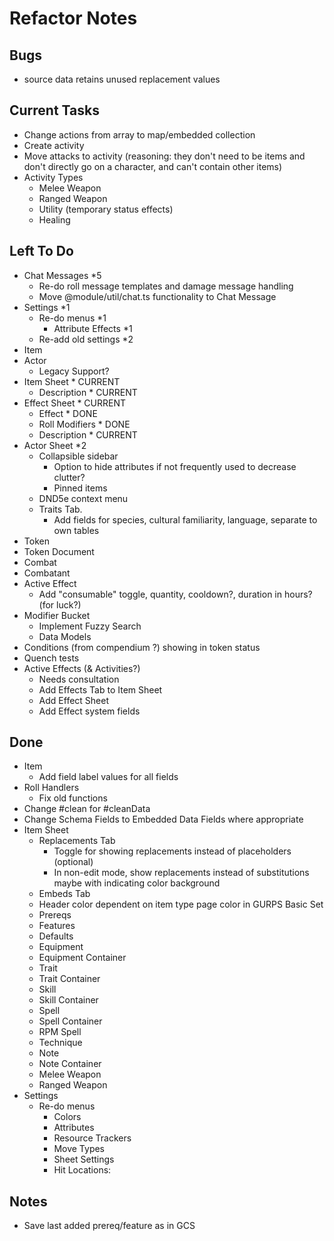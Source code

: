 # Refactor Notes

## Bugs

- source data retains unused replacement values

## Current Tasks

- Change actions from array to map/embedded collection
- Create activity
- Move attacks to activity (reasoning: they don't need to be items and don't directly go on a character, and can't contain other items)
- Activity Types
  - Melee Weapon
  - Ranged Weapon
  - Utility (temporary status effects)
  - Healing

## Left To Do

- Chat Messages \*5
  - Re-do roll message templates and damage message handling
  - Move @module/util/chat.ts functionality to Chat Message
- Settings \*1
  - Re-do menus \*1
    - Attribute Effects \*1
  - Re-add old settings \*2
- Item
- Actor
  - Legacy Support?
- Item Sheet \* CURRENT
  - Description \* CURRENT
- Effect Sheet \* CURRENT
  - Effect \* DONE
  - Roll Modifiers \* DONE
  - Description \* CURRENT
- Actor Sheet \*2
  - Collapsible sidebar
    - Option to hide attributes if not frequently used to decrease clutter?
    - Pinned items
  - DND5e context menu
  - Traits Tab.
    - Add fields for species, cultural familiarity, language, separate to own tables
- Token
- Token Document
- Combat
- Combatant
- Active Effect
  - Add "consumable" toggle, quantity, cooldown?, duration in hours? (for luck?)
- Modifier Bucket
  - Implement Fuzzy Search
  - Data Models
- Conditions (from compendium ?) showing in token status
- Quench tests
- Active Effects (& Activities?)
  - Needs consultation
  - Add Effects Tab to Item Sheet
  - Add Effect Sheet
  - Add Effect system fields

## Done

- Item
  - Add field label values for all fields
- Roll Handlers
  - Fix old functions
- Change #clean for #cleanData
- Change Schema Fields to Embedded Data Fields where appropriate
- Item Sheet
  - Replacements Tab
    - Toggle for showing replacements instead of placeholders (optional)
    - In non-edit mode, show replacements instead of substitutions maybe with indicating color background
  - Embeds Tab
  - Header color dependent on item type page color in GURPS Basic Set
  - Prereqs
  - Features
  - Defaults
  - Equipment
  - Equipment Container
  - Trait
  - Trait Container
  - Skill
  - Skill Container
  - Spell
  - Spell Container
  - RPM Spell
  - Technique
  - Note
  - Note Container
  - Melee Weapon
  - Ranged Weapon
- Settings
  - Re-do menus
    - Colors
    - Attributes
    - Resource Trackers
    - Move Types
    - Sheet Settings
    - Hit Locations:

## Notes

- Save last added prereq/feature as in GCS
